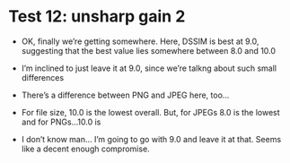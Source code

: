 # Test 12: unsharp gain 2

* OK, finally we’re getting somewhere. Here, DSSIM is best at 9.0, suggesting that the best value lies somewhere between 8.0 and 10.0

* I’m inclined to just leave it at 9.0, since we’re talkng about such small differences

* There’s a difference between PNG and JPEG here, too…

* For file size, 10.0 is the lowest overall. But, for JPEGs 8.0 is the lowest and for PNGs…10.0 is

* I don’t know man… I’m going to go with 9.0 and leave it at that. Seems like a decent enough compromise.